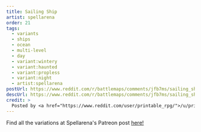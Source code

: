 ```yaml
---
title: Sailing Ship
artist: spellarena
order: 21
tags:
  - variants
  - ships
  - ocean
  - multi-level
  - day
  - variant:wintery
  - variant:haunted
  - variant:propless
  - variant:night
  - artist:spellarena
postUrl: https://www.reddit.com/r/battlemaps/comments/jfb7ms/sailing_ship_38x25battlemapoc/
descUrl: https://www.reddit.com/r/battlemaps/comments/jfb7ms/sailing_ship_38x25battlemapoc/g9j55gz/
credit: >
  Posted by <a href="https://www.reddit.com/user/printable_rpg/">/u/printable_rpg</a> to <a href="https://www.reddit.com/r/battlemaps/">/r/battlemaps</a> in Oct, 2020. <br/> Please support the artist on <a href="https://www.patreon.com/m/spellarena">Patreon</a>, as well as follow them on <a href="https://twitter.com/PrintableRPG">Twitter</a>, <a href="https://www.instagram.com/spellarena/">Instagram</a>, <a href="https://www.youtube.com/channel/UCOCw7mYaoNKtP39xXSTj44g">YouTube</a>
---
```

Find all the variations at Spellarena's Patreon post <a href="https://www.patreon.com/posts/42772323" title="Sailing Ship Battle Map by Spellarena on Patreon">here!</a>

